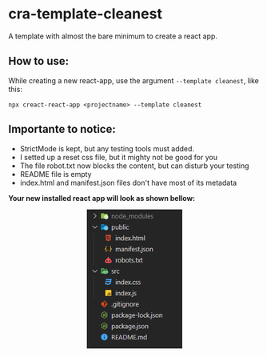 # cra-template-cleanest
 
 A template with almost the bare minimum to create a react app.
 
 ## How to use:
 
 While creating a new react-app, use the argument ```--template cleanest```, like this:
 
 ```
 npx creact-react-app <projectname> --template cleanest
 ```

 ## Importante to notice:
  - StrictMode is kept, but any testing tools must added.
  - I setted up a reset css file, but it mighty not be good for you
  - The file robot.txt now blocks the content, but can disturb your testing
  - README file is empty
  - index.html and manifest.json files don't have most of its metadata

**Your new installed react app will look as shown bellow:**

<p align="center">
  <img src=./template-tree.png>
</p>
